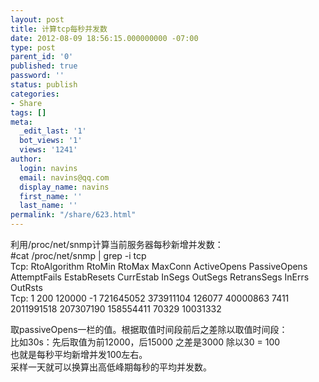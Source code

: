 ```yaml
---
layout: post
title: 计算tcp每秒并发数
date: 2012-08-09 18:56:15.000000000 -07:00
type: post
parent_id: '0'
published: true
password: ''
status: publish
categories:
- Share
tags: []
meta:
  _edit_last: '1'
  bot_views: '1'
  views: '1241'
author:
  login: navins
  email: navins@qq.com
  display_name: navins
  first_name: ''
  last_name: ''
permalink: "/share/623.html"
---
```

利用/proc/net/snmp计算当前服务器每秒新增并发数：  
#cat /proc/net/snmp | grep -i tcp  
Tcp: RtoAlgorithm RtoMin RtoMax MaxConn ActiveOpens PassiveOpens AttemptFails EstabResets CurrEstab InSegs OutSegs RetransSegs InErrs OutRsts  
Tcp: 1 200 120000 -1 721645052 373911104 126077 40000863 7411 2011991518 207307190 158554411 70329 10031332

取passiveOpens一栏的值。根据取值时间段前后之差除以取值时间段：  
比如30s：先后取值为前12000，后15000 之差是3000 除以30 = 100  
也就是每秒平均新增并发100左右。  
采样一天就可以换算出高低峰期每秒的平均并发数。

